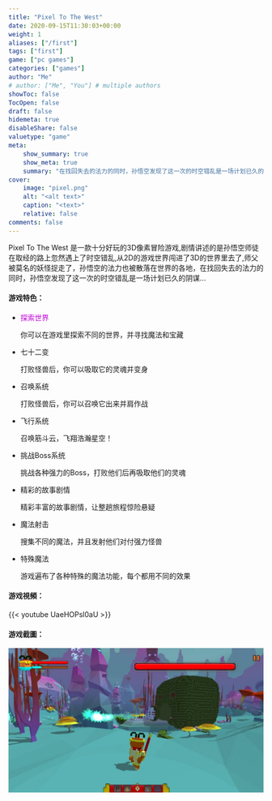 ```yaml
---
title: "Pixel To The West"
date: 2020-09-15T11:30:03+00:00
weight: 1
aliases: ["/first"]
tags: ["first"]
game: ["pc games"]
categories: ["games"]
author: "Me"
# author: ["Me", "You"] # multiple authors
showToc: false
TocOpen: false
draft: false
hidemeta: true
disableShare: false
valuetype: "game"
meta:
    show_summary: true
    show_meta: true
    summary: "在找回失去的法力的同时，孙悟空发现了这一次的时空错乱是一场计划已久的阴谋…"
cover:
    image: "pixel.png"
    alt: "<alt text>"
    caption: "<text>"
    relative: false
comments: false
---
```


Pixel To The West 是一款十分好玩的3D像素冒险游戏,剧情讲述的是孙悟空师徒在取经的路上忽然遇上了时空错乱,从2D的游戏世界闯进了3D的世界里去了,师父被莫名的妖怪捉走了，孙悟空的法力也被散落在世界的各地，在找回失去的法力的同时，孙悟空发现了这一次的时空错乱是一场计划已久的阴谋…

#### 游戏特色：
- <font color="color: #e6db74">探索世界</font>

	你可以在游戏里探索不同的世界，并寻找魔法和宝藏
- 七十二变

	打败怪兽后，你可以吸取它的灵魂并变身
- 召唤系统

	打败怪兽后，你可以召唤它出来并肩作战
- 飞行系统
	
	召唤筋斗云，飞翔浩瀚星空！
- 挑战Boss系统
	
	挑战各种强力的Boss，打败他们后再吸取他们的灵魂
- 精彩的故事剧情
	
	精彩丰富的故事剧情，让整趟旅程惊险悬疑
- 魔法射击
	
	搜集不同的魔法，并且发射他们对付强力怪兽
- 特殊魔法
	
	游戏遍布了各种特殊的魔法功能，每个都用不同的效果
	
#### 游戏視頻：
{{< youtube UaeHOPsl0aU >}}

#### 游戏截圖：
![Image](/screenshot1.png)
